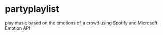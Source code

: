 # partyplaylist
play music based on the emotions of a crowd using Spotify and Microsoft Emotion API
